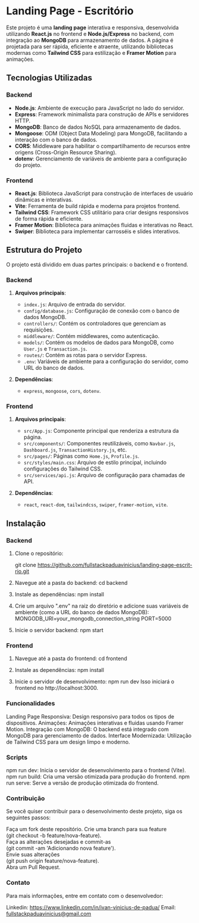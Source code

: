 # Landing Page - Escritório

Este projeto é uma **landing page** interativa e responsiva, desenvolvida utilizando **React.js** no frontend e **Node.js/Express** no backend, com integração ao **MongoDB** para armazenamento de dados. A página é projetada para ser rápida, eficiente e atraente, utilizando bibliotecas modernas como **Tailwind CSS** para estilização e **Framer Motion** para animações.

## Tecnologias Utilizadas

### Backend

- **Node.js**: Ambiente de execução para JavaScript no lado do servidor.
- **Express**: Framework minimalista para construção de APIs e servidores HTTP.
- **MongoDB**: Banco de dados NoSQL para armazenamento de dados.
- **Mongoose**: ODM (Object Data Modeling) para MongoDB, facilitando a interação com o banco de dados.
- **CORS**: Middleware para habilitar o compartilhamento de recursos entre origens (Cross-Origin Resource Sharing).
- **dotenv**: Gerenciamento de variáveis de ambiente para a configuração do projeto.

### Frontend

- **React.js**: Biblioteca JavaScript para construção de interfaces de usuário dinâmicas e interativas.
- **Vite**: Ferramenta de build rápida e moderna para projetos frontend.
- **Tailwind CSS**: Framework CSS utilitário para criar designs responsivos de forma rápida e eficiente.
- **Framer Motion**: Biblioteca para animações fluidas e interativas no React.
- **Swiper**: Biblioteca para implementar carrosséis e slides interativos.

## Estrutura do Projeto

O projeto está dividido em duas partes principais: o backend e o frontend.

### Backend

1. **Arquivos principais**:
   - `index.js`: Arquivo de entrada do servidor.
   - `config/database.js`: Configuração de conexão com o banco de dados MongoDB.
   - `controllers/`: Contém os controladores que gerenciam as requisições.
   - `middleware/`: Contém middlewares, como autenticação.
   - `models/`: Contém os modelos de dados para MongoDB, como `User.js` e `Transaction.js`.
   - `routes/`: Contém as rotas para o servidor Express.
   - `.env`: Variáveis de ambiente para a configuração do servidor, como URL do banco de dados.

2. **Dependências**:
   - `express`, `mongoose`, `cors`, `dotenv`.

### Frontend

1. **Arquivos principais**:
   - `src/App.js`: Componente principal que renderiza a estrutura da página.
   - `src/components/`: Componentes reutilizáveis, como `Navbar.js`, `Dashboard.js`, `TransactionHistory.js`, etc.
   - `src/pages/`: Páginas como `Home.js`, `Profile.js`.
   - `src/styles/main.css`: Arquivo de estilo principal, incluindo configurações do Tailwind CSS.
   - `src/services/api.js`: Arquivo de configuração para chamadas de API.

2. **Dependências**:
   - `react`, `react-dom`, `tailwindcss`, `swiper`, `framer-motion`, `vite`.

## Instalação

### Backend

1. Clone o repositório:

   git clone https://github.com/fullstackpaduavinicius/landing-page-escrit-rio.git

2. Navegue até a pasta do backend:
   cd backend
   
3. Instale as dependências:
   npm install

4. Crie um arquivo ".env" na raiz do diretório e adicione suas variáveis de ambiente (como a URL do banco de dados MongoDB):
   MONGODB_URI=your_mongodb_connection_string
   PORT=5000

5. Inicie o servidor backend:
   npm start 

### Frontend

1. Navegue até a pasta do frontend:
   cd frontend

2. Instale as dependências:
   npm install

3. Inicie o servidor de desenvolvimento:
   npm run dev
Isso iniciará o frontend no http://localhost:3000.


### Funcionalidades
Landing Page Responsiva: Design responsivo para todos os tipos de dispositivos.
Animações: Animações interativas e fluidas usando Framer Motion.
Integração com MongoDB: O backend está integrado com MongoDB para gerenciamento de dados.
Interface Modernizada: Utilização de Tailwind CSS para um design limpo e moderno.

### Scripts
npm run dev: Inicia o servidor de desenvolvimento para o frontend (Vite).
npm run build: Cria uma versão otimizada para produção do frontend.
npm run serve: Serve a versão de produção otimizada do frontend.

### Contribuição
Se você quiser contribuir para o desenvolvimento deste projeto, siga os seguintes passos:

Faça um fork deste repositório.
Crie uma branch para sua feature <br/> (git checkout -b feature/nova-feature). <br/>
Faça as alterações desejadas e commit-as <br/> (git commit -am 'Adicionando nova feature').<br/>
Envie suas alterações<br/> (git push origin feature/nova-feature).<br/>
Abra um Pull Request. 


### Contato
Para mais informações, entre em contato com o desenvolvedor:

Linkedin: https://www.linkedin.com/in/ivan-vinicius-de-padua/
Email: fullstackpaduavinicius@gmail.com
